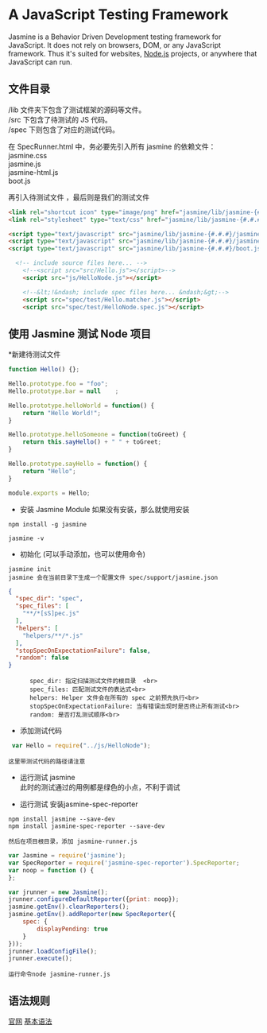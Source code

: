 # A JavaScript Testing Framework

Jasmine is a Behavior Driven Development testing framework for JavaScript. It does not rely on browsers, DOM, or any JavaScript framework. Thus it's suited for websites, [Node.js](http://nodejs.org) projects, or anywhere that JavaScript can run.

## 文件目录

/lib 文件夹下包含了测试框架的源码等文件。<br>
/src 下包含了待测试的 JS 代码。<br>
/spec 下则包含了对应的测试代码。<br>

在 SpecRunner.html 中，务必要先引入所有 jasmine 的依赖文件：<br>
     jasmine.css<br>
     jasmine.js<br>
     jasmine-html.js<br>
     boot.js<br>
     
再引入待测试文件 ，最后则是我们的测试文件



```html
<link rel="shortcut icon" type="image/png" href="jasmine/lib/jasmine-{#.#.#}/jasmine_favicon.png">
<link rel="stylesheet" type="text/css" href="jasmine/lib/jasmine-{#.#.#}/jasmine.css">

<script type="text/javascript" src="jasmine/lib/jasmine-{#.#.#}/jasmine.js"></script>
<script type="text/javascript" src="jasmine/lib/jasmine-{#.#.#}/jasmine-html.js"></script>
<script type="text/javascript" src="jasmine/lib/jasmine-{#.#.#}/boot.js"></script>

  <!-- include source files here... -->
    <!--<script src="src/Hello.js"></script>-->
    <script src="js/HelloNode.js"></script>

    <!--&lt;!&ndash; include spec files here... &ndash;&gt;-->
    <script src="spec/test/Hello.matcher.js"></script>
    <script src="spec/test/HelloNode.spec.js"></script>
```

## 使用 Jasmine 测试 Node 项目  

*新建待测试文件

```javascript
function Hello() {};

Hello.prototype.foo = "foo";
Hello.prototype.bar = null    ;

Hello.prototype.helloWorld = function() {
    return "Hello World!";
}

Hello.prototype.helloSomeone = function(toGreet) {
    return this.sayHello() + " " + toGreet;
}

Hello.prototype.sayHello = function() {
    return "Hello";
}

module.exports = Hello;
```

* 安装 Jasmine Module  如果没有安装，那么就使用安装
```text
npm install -g jasmine

jasmine -v
```
   
* 初始化 (可以手动添加，也可以使用命令)

```text
jasmine init 
jasmine 会在当前目录下生成一个配置文件 spec/support/jasmine.json
```

```json
{
  "spec_dir": "spec",
  "spec_files": [
    "**/*[sS]pec.js"
  ],
  "helpers": [
    "helpers/**/*.js"
  ],
  "stopSpecOnExpectationFailure": false,
  "random": false
}
```
          spec_dir: 指定扫描测试文件的根目录  <br>
          spec_files: 匹配测试文件的表达式<br>
          helpers: Helper 文件会在所有的 spec 之前预先执行<br>
          stopSpecOnExpectationFailure: 当有错误出现时是否终止所有测试<br>
          random: 是否打乱测试顺序<br>
          
          


* 添加测试代码

```javascript
 var Hello = require("../js/HelloNode");
```
    这里带测试代码的路径请注意
    
* 运行测试 jasmine
     <br>此时的测试通过的用例都是绿色的小点，不利于调试

* 运行测试 安装jasmine-spec-reporter

```text
npm install jasmine --save-dev
npm install jasmine-spec-reporter --save-dev
```
    然后在项目根目录，添加 jasmine-runner.js
````javascript
var Jasmine = require('jasmine');
var SpecReporter = require('jasmine-spec-reporter').SpecReporter;
var noop = function () {
};

var jrunner = new Jasmine();
jrunner.configureDefaultReporter({print: noop});
jasmine.getEnv().clearReporters();
jasmine.getEnv().addReporter(new SpecReporter({
    spec: {
        displayPending: true
    }
}));
jrunner.loadConfigFile();
jrunner.execute();
````

    运行命令node jasmine-runner.js
    
## 语法规则   
[官网](https://jasmine.github.io/index.html)
[基本语法](http://www.cnblogs.com/wushangjue/p/4541209.html) 
   
    


